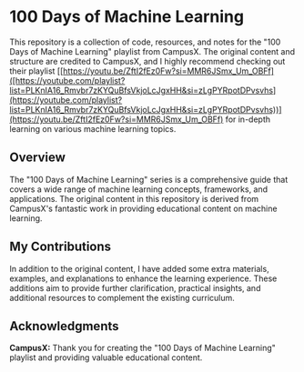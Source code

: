 # 100 Days of Machine Learning

This repository is a collection of code, resources, and notes for the "100 Days of Machine Learning" playlist from CampusX. The original content and structure are credited to CampusX, and I highly recommend checking out their playlist [[https://youtu.be/ZftI2fEz0Fw?si=MMR6JSmx_Um_OBFf]([https://youtube.com/playlist?list=PLKnIA16_Rmvbr7zKYQuBfsVkjoLcJgxHH&si=zLgPYRpotDPvsvhs](https://youtube.com/playlist?list=PLKnIA16_Rmvbr7zKYQuBfsVkjoLcJgxHH&si=zLgPYRpotDPvsvhs))](https://youtu.be/ZftI2fEz0Fw?si=MMR6JSmx_Um_OBFf) for in-depth learning on various machine learning topics.

## Overview

The "100 Days of Machine Learning" series is a comprehensive guide that covers a wide range of machine learning concepts, frameworks, and applications. The original content in this repository is derived from CampusX's fantastic work in providing educational content on machine learning.

## My Contributions

In addition to the original content, I have added some extra materials, examples, and explanations to enhance the learning experience. These additions aim to provide further clarification, practical insights, and additional resources to complement the existing curriculum.


## Acknowledgments

**CampusX:** Thank you for creating the "100 Days of Machine Learning" playlist and providing valuable educational content.
